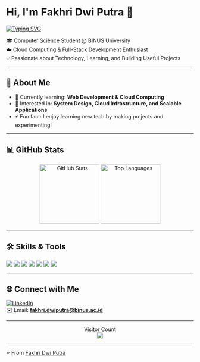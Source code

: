 # Hi, I'm Fakhri Dwi Putra 👋

[![Typing SVG](https://readme-typing-svg.herokuapp.com?font=Fira+Code&pause=1000&color=36BCF7&width=435&lines=Computer+Science+Student+%40+BINUS;Cloud+Computing+%26+Full-Stack+Enthusiast;Always+Learning+New+Things+🚀)](https://git.io/typing-svg)

🎓 Computer Science Student @ BINUS University  
☁️ Cloud Computing & Full-Stack Development Enthusiast  
💡 Passionate about Technology, Learning, and Building Useful Projects  

---

## 🚀 About Me
- 🌱 Currently learning: **Web Development & Cloud Computing**  
- 🔭 Interested in: **System Design, Cloud Infrastructure, and Scalable Applications**  
- ⚡ Fun fact: I enjoy learning new tech by making projects and experimenting!  

---

## 📊 GitHub Stats
<p align="center">
  <img src="https://github-readme-stats.vercel.app/api?username=fakhridwptra&show_icons=true&theme=radical" alt="GitHub Stats" height="160"/>
  <img src="https://github-readme-stats.vercel.app/api/top-langs/?username=fakhridwptra&layout=compact&theme=radical" alt="Top Languages" height="160"/>
</p>

---

## 🛠 Skills & Tools
<p>
  <img src="https://img.shields.io/badge/-Python-3776AB?logo=python&logoColor=white"/>
  <img src="https://img.shields.io/badge/-Java-orange?logo=openjdk&logoColor=white"/>
  <img src="https://img.shields.io/badge/-Laravel-FF2D20?logo=laravel&logoColor=white"/>
  <img src="https://img.shields.io/badge/-Vue.js-42B883?logo=vue.js&logoColor=white"/>
  <img src="https://img.shields.io/badge/-MySQL-4479A1?logo=mysql&logoColor=white"/>
  <img src="https://img.shields.io/badge/-Google%20Cloud-4285F4?logo=googlecloud&logoColor=white"/>
  <img src="https://img.shields.io/badge/-Cloud%20Run-4285F4?logo=google-cloud&logoColor=white"/>
</p>

---

## 🌐 Connect with Me
[![LinkedIn](https://img.shields.io/badge/LinkedIn-blue?logo=linkedin&logoColor=white)](https://linkedin.com/in/fakhri-dwi-putra-208715362)  
✉️ Email: **fakhri.dwiputra@binus.ac.id**

---

<p align="center"> 
  Visitor Count<br>
  <img src="https://profile-counter.glitch.me/fakhridwptra/count.svg" />
</p>

---

⭐ From [Fakhri Dwi Putra](https://github.com/fakhridwptra)
